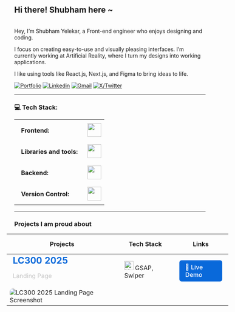 ## Hi there! Shubham here ~

<br>
Hey, I’m Shubham Yelekar, a Front-end engineer who enjoys designing and coding.

I focus on creating easy-to-use and visually pleasing interfaces. I’m currently working at Artificial Reality, where I turn my designs into working applications.

I like using tools like React.js, Next.js, and Figma to bring ideas to life.
<br>

[![Portfolio](https://img.shields.io/static/v1?label=Portfolio&message=Website&color=blue)](https://www.linkedin.com/in/shubhamyelekar/)
[![Linkedin](https://img.shields.io/badge/-LinkedIn-blue?style=flat&logo=Linkedin&logoColor=white)](https://www.linkedin.com/in/shubhamyelekar/)
[![Gmail](https://img.shields.io/badge/-Gmail-c14438?style=flat&logo=Gmail&logoColor=white)](mailto:shubhamyelekar0@gmail.com?subject=From%20GitHub&&body=Hi,%20there.%20Found%20you%20on%20GitHub!%20Let's%20talk%20about...)
[![X/Twitter](https://img.shields.io/static/v1?label=X&message=twitter&color=blue)](https://x.com/shubu_y)&nbsp;

---

### 💻 Tech Stack:

<table>
    <tr>
        <td style="font-weight: bold; padding: 18px; vertical-align: center;">Frontend:</td>
        <td><img height="36" src="https://skillicons.dev/icons?i=html,css,js,ts,react,next,angular"/></td>
    </tr>
    <tr>
        <td style="font-weight: bold; padding: 18px; vertical-align: center; border: none;">Libraries and tools:</td>
        <td><img height="36" src="https://skillicons.dev/icons?i=tailwind,vite,figma,threejs,ps,ae,illustrator"/></td>
    </tr>
    <tr>
        <td style="font-weight: bold; padding: 18px; vertical-align: center; border: none;">Backend:</td>
        <td><img height="36" src="https://skillicons.dev/icons?i=appwrite,mongodb,supabase"/></td>
    </tr>
    <tr>
        <td style="font-weight: bold; padding: 18px; vertical-align: center; border: none;">Version Control:</td>
        <td><img height="36" src="https://skillicons.dev/icons?i=git,github,bitbucket"/></td>
    </tr>
</table>

---

### Projects I am proud about

<div style="margin: 0 -20px;">
<table style="width: calc(100% + 40px); border-collapse: collapse;">
  <thead>
    <tr>
      <th style="padding: 16px;">Projects</th>
      <th style="padding: 16px; ">Tech Stack</th>
      <th style="padding: 16px; ">Links</th>
    </tr>
  </thead>
  <tbody>
    <tr>
      <td style="width: 50%; max-width: 50%;vertical-align: top;">
        <strong style="font-size: 24px; color: #0969da; padding: 8px;">LC300 2025</strong>
        <p style="margin: 8px 0; color:rgb(197, 197, 197); padding: 8px;">Landing Page</p>
        <img src="https://drive.google.com/uc?export=view&id=1BAH8QFcLL06lA569DGTEZq8CJyT-aGh9" 
             alt="LC300 2025 Landing Page Screenshot" 
             style="border-radius: 8px; margin-top: 8px" />
      </td>
      <td style="padding: 18px; vertical-align: top;">
        <img height="24" src="https://skillicons.dev/icons?i=html,css,js" alt="HTML, CSS, JavaScript" /> GSAP, Swiper
      </td>
      <td style="padding:16px; vertical-align: top;">
        <a href="#" 
           target="_blank" 
           rel="noopener noreferrer"
           style="display: inline-block; padding: 8px 16px; background: #0969da; color: white; text-decoration: none; border-radius: 6px; font-weight: 500;">
          🔗 Live Demo
        </a>
        <br><br>
        <!-- <a href="#" 
           target="_blank" 
           rel="noopener noreferrer"
           style="display: inline-block; padding: 8px 16px; background: #24292f; color: white; text-decoration: none; border-radius: 6px; font-weight: 500;">
          📁 Source Code
        </a> -->
      </td>
    </tr>
  </tbody>
</table>
</div>

<!-- Proudly created with GPRM ( https://gprm.itsvg.in ) -->
